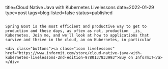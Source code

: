 title=Cloud Native Java with Kubernetes Livelessons
date=2022-01-29
type=post
tags=blog
listed=false
status=published
~~~~~~

Spring Boot is the most efficient and productive way to get to production and these days, as often as not, production  _is_ Kubernetes. Join me, and we'll look at how to applications that survive and thrive in the cloud, an on Kubernetes, in particular   

<div class="buttons"><a class="icon livelessons" href="https://www.informit.com/store/cloud-native-java-with-kubernetes-livelessons-2nd-edition-9780137833993">Buy on InformIT</a></div>

